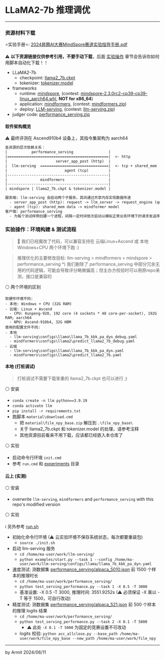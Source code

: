 # LLaMA2-7b 推理调优

----

### 资源材料下载

⭐实验手册⭐: [2024昇腾AI大赛MindSpore赛道实验指导手册.pdf](https://2024-ascend-innovation-contest-mindspore.obs.cn-southwest-2.myhuaweicloud.com/2024昇腾AI大赛MindSpore赛道实验指导手册.pdf)  

⚠ **以下资源链接仅供参考引用，不要手动下载**，后面 [实验操作](#实验操作环境构建--测试流程) 章节会告诉你如何用脚本自动化下载！！

- LLaMA2-7b
  - checkpoint: [llama2_7b.ckpt](https://2024-ascend-innovation-contest-mindspore.obs.cn-southwest-2.myhuaweicloud.com/topic3-infer/llama2_7b.ckpt)
  - tokenizer: [tokenizer.model](https://2024-ascend-innovation-contest-mindspore.obs.cn-southwest-2.myhuaweicloud.com/topic3-infer/tokenizer.model)
- frameworks
  - runtime: [mindspore](https://gitee.com/mindspore/mindspore), (contest: [mindspore-2.3.0rc2-cp39-cp39-linux_aarch64.whl](https://2024-ascend-innovation-contest-mindspore.obs.cn-southwest-2.myhuaweicloud.com/topic2-finetune/mindspore-2.3.0rc2-cp39-cp39-linux_aarch64.whl), **NOT for x86_64**)
  - application: [mindformers](https://gitee.com/mindspore/mindformers), (contest: [mindformers.zip](https://2024-ascend-innovation-contest-mindspore.obs.cn-southwest-2.myhuaweicloud.com/topic3-infer/mindformers.zip))
  - deploy: [LLM-serving](https://gitee.com/mindspore/llm-serving), (contest: [llm-serving.zip](https://2024-ascend-innovation-contest-mindspore.obs.cn-southwest-2.myhuaweicloud.com/topic3-infer/llm-serving.zip))
- judger code: [performance_serving.zip](https://2024-ascend-innovation-contest-mindspore.obs.cn-southwest-2.myhuaweicloud.com/topic3-infer/performance_serving.zip)

#### 软件架构概览

⚠ 最终评测在 Ascend910b4 设备上，其指令集架构为 aarch64

```txt
各资源的层次依赖关系：
|           performance_serving                |
|==============================================|  <- http
|                      server_app_post (http)  |
|  llm-serving  ===============================|  <- tcp + shared_mem
|                          agent (tcp)         |
|----------------------------------------------|
|               mindformers                    |
|----------------------------------------------|
| mindspore | llama2_7b.ckpt & tokenizer.model |

服务端: llm-serving 会启动两个子服务，其间通过共享内存实现数据传递
  - server_app_post (http): request -> llm_server -> request_engine (queue) -> worker -[tcp]-> agent
  - agent (tcp): shared_mem data -> mindformer model
客户端: performance_serving
  - 为每个测试样例创建一个进程，间隔一定时间依次启动以模拟正常业务环境下的请求发送序列
```


### 实验操作：环境构建 & 测试流程

> 🎉 我们已经魔改了代码，可以兼容支持在 云端Linux+Ascend 或 本地Windows+CPU 两个环境下跑 :)

> 推理优化的主要修改目标: llm-serving > mindformers > mindspore > performance_serving
> *) 我们删除了 performance_serving 中部分冗余无用的代码逻辑，可能会导致评分略微偏高；但主办方校验时可以用原repo来测，接口是兼容的

⚪ 两个环境的区别

```
软硬件环境不同:
- 本地: Windows + CPU (32G RAM)
- 云端: Linux + Ascend 
  - CPU: Kunpeng-920, 192 core (4 sockets * 48 core-per-socket), 192G RAM; aarch64
  - NPU: Ascend-910b4, 32G HBM
使用的配置文件不同:
- 本地
  - llm-serving\configs\llama\llama_7b_kbk_pa_dyn_debug.yaml
  - mindformers\configs\llama2\predict_llama2_7b_debug.yaml
- 云端
  - llm-serving\configs\llama\llama_7b_kbk_pa_dyn.yaml
  - mindformers\configs\llama2\predict_llama2_7b.yaml
```

#### 本地 (打桩调试)

> 打桩调试不需要下载笨重的 llama2_7b.ckpt 也可以进行 ;)

⚪ 安装

- `conda create -n llm python==3.9.19`
- `conda activate llm`
- `pip install -r requirements.txt`
- 跑脚本 `material\download.cmd`
  - 把 `material\file_npy_base.zip` 解压到 `.\file_npy_base\`
  - 关于 llama2_7b.ckpt 和 tokenizer.model 的处理，请参考注释
  - 其他资源目前看来不用下载，应该都已经嵌入本仓库了

⚪ 实验

- 启动命令行环境 `init.cmd`
- 参考 `run.cmd` 和 [experiments](./experiments/) 目录


#### 云上 (实测)

⚪ 安装

- overwrite `llm-serving`, `mindformers` and `performance_serving` with this repo's modified version

⚪ 实验

ℹ 另外参考 [run.sh](./run.sh)

- 初始化命令行环境 (⚠ 云实验环境不保存系统状态，每次都要重装包)
  - `source ./init.sh`
- 启动 llm-serving 服务
  - `cd /home/ma-user/work/llm-serving/`
  - `python examples/start.py --task 1 --config /home/ma-user/work/llm-serving/configs/llama/llama_7b_kbk_pa_dyn.yaml`
- 速度测试: 测数据集 [performance_serving/alpaca_5010.json](performance_serving/alpaca_5010.json) 前 1500 个样本的推理时长
  - `cd /home/ma-user/work/performance_serving/`
  - `python test_serving_performance.py --task 1 -X 0.5 -T 3000`
  - 基准设置: -X 0.5 -T 3000, 推理时间: 3551.9252s (⚠ 必须保证 -X 乘以 -T 等于 1500，可自行改动)
- 精度测试: 测数据集 [performance_serving/alpaca_521.json](performance_serving/alpaca_521.json) 前 500 个样本的推理 logits 结果
  - `cd /home/ma-user/work/performance_serving/`
  - `python test_serving_performance.py --task 2 -X 0.1 -T 5000`
    - ⚠ 此处 `-X 0.1 -T 5000` 为固定的竞赛设置不可改动
  - logits 校验: `python acc_allclose.py --base_path /home/ma-user/work/file_npy_base --new_path /home/ma-user/work/file_npy`


----
by Armit
2024/06/11 
